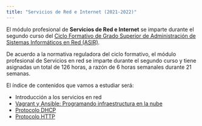 ```yaml
---
title: "Servicios de Red e Internet (2021-2022)"
---
```


El módulo profesional de **Servicios de Red e Internet** se imparte durante el segundo curso del [Ciclo Formativo de Grado Superior de Administración de Sistemas Informáticos en Red (ASIR)](http://www.aapri.es/curriculo/fp/asir).

De acuerdo a la normativa reguladora del ciclo formativo, el módulo profesional de Servicios en red se imparte durante el segundo curso y tiene asignadas un total de 126 horas, a razón de 6 horas semanales durante 21 semanas.

El índice de contenidos que vamos a estudiar será:

* Introducción a los servicios en red
* [Vagrant y Ansible: Programando infraestructura en la nube](u01)
* [Protocolo DHCP](u02)
* [Protocolo HTTP](u03)


<!--
* [Servidor DNS](u04)
* [Gestión de peticiones y rendimiento en servidores Web](u05)
* [Servidor de correo electrónico](u06)
* [Proxy, proxy inverso y balanceador de carga](u08)

<!--
* [Servidor FTP](u05)



-->

